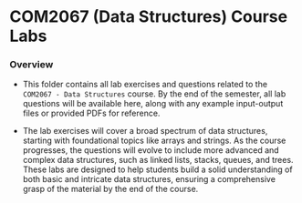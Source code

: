 # COM2067 (Data Structures) Course Labs

### Overview

-   This folder contains all lab exercises and questions related to the `COM2067 - Data Structures` course. By the end of the semester, all lab questions will be available here, along with any example input-output files or provided PDFs for reference.

-   The lab exercises will cover a broad spectrum of data structures, starting with foundational topics like arrays and strings. As the course progresses, the questions will evolve to include more advanced and complex data structures, such as linked lists, stacks, queues, and trees. These labs are designed to help students build a solid understanding of both basic and intricate data structures, ensuring a comprehensive grasp of the material by the end of the course.
